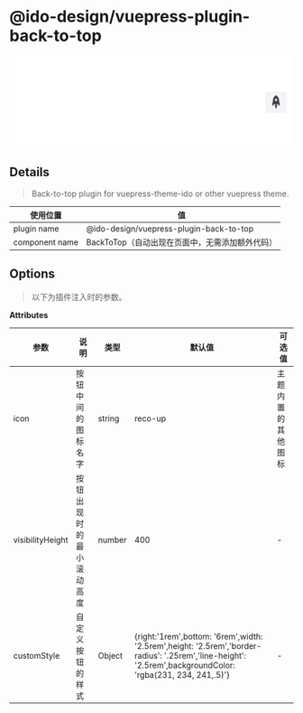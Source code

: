 # @ido-design/vuepress-plugin-back-to-top

![demo.png](./images/demo.png)

## Details

> Back-to-top plugin for vuepress-theme-ido or other vuepress theme.

|使用位置|值|
|-|-|
|plugin name|@ido-design/vuepress-plugin-back-to-top|
|component name|BackToTop（自动出现在页面中，无需添加额外代码）|

## Options

> 以下为插件注入时的参数。

**Attributes**

|参数|说明|类型|默认值|可选值|
|-|-|-|-|-|
|icon|按钮中间的图标名字|string|reco-up|主题内置的其他图标|
|visibilityHeight|按钮出现时的最小滚动高度|number|400|-|
|customStyle|自定义按钮的样式|Object|{right:'1rem',bottom: '6rem',width: '2.5rem',height: '2.5rem','border-radius': '.25rem','line-height': '2.5rem',backgroundColor: 'rgba(231, 234, 241,.5)'}|-|
